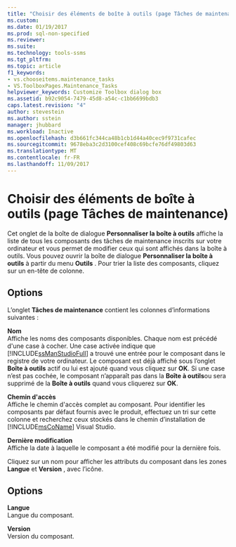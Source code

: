 ```yaml
---
title: "Choisir des éléments de boîte à outils (page Tâches de maintenance) | Microsoft Docs"
ms.custom: 
ms.date: 01/19/2017
ms.prod: sql-non-specified
ms.reviewer: 
ms.suite: 
ms.technology: tools-ssms
ms.tgt_pltfrm: 
ms.topic: article
f1_keywords:
- vs.chooseitems.maintenance_tasks
- VS.ToolboxPages.Maintenance_Tasks
helpviewer_keywords: Customize Toolbox dialog box
ms.assetid: b92c9054-7479-45d8-a54c-c1bb6699bdb3
caps.latest.revision: "4"
author: stevestein
ms.author: sstein
manager: jhubbard
ms.workload: Inactive
ms.openlocfilehash: d3b661fc344ca48b1cb1d44a40cec9f9731cafec
ms.sourcegitcommit: 9678eba3c2d3100cef408c69bcfe76df49803d63
ms.translationtype: MT
ms.contentlocale: fr-FR
ms.lasthandoff: 11/09/2017
---
```

# <a name="choose-toolbox-items-maintenance-tasks-page"></a>Choisir des éléments de boîte à outils (page Tâches de maintenance)
Cet onglet de la boîte de dialogue **Personnaliser la boîte à outils** affiche la liste de tous les composants des tâches de maintenance inscrits sur votre ordinateur et vous permet de modifier ceux qui sont affichés dans la boîte à outils. Vous pouvez ouvrir la boîte de dialogue **Personnaliser la boîte à outils** à partir du menu **Outils** . Pour trier la liste des composants, cliquez sur un en-tête de colonne.  
  
## <a name="options"></a>Options  
L’onglet **Tâches de maintenance** contient les colonnes d’informations suivantes :  
  
**Nom**  
Affiche les noms des composants disponibles. Chaque nom est précédé d'une case à cocher. Une case activée indique que [!INCLUDE[ssManStudioFull](../../includes/ssmanstudiofull_md.md)] a trouvé une entrée pour le composant dans le registre de votre ordinateur. Le composant est déjà affiché sous l’onglet **Boîte à outils** actif ou lui est ajouté quand vous cliquez sur **OK**. Si une case n’est pas cochée, le composant n’apparaît pas dans la **Boîte à outils**ou sera supprimé de la **Boîte à outils** quand vous cliquerez sur **OK**.  
  
**Chemin d'accès**  
Affiche le chemin d'accès complet au composant. Pour identifier les composants par défaut fournis avec le produit, effectuez un tri sur cette colonne et recherchez ceux stockés dans le chemin d’installation de [!INCLUDE[msCoName](../../includes/msconame_md.md)] Visual Studio.  
  
**Dernière modification**  
Affiche la date à laquelle le composant a été modifié pour la dernière fois.  
  
Cliquez sur un nom pour afficher les attributs du composant dans les zones **Langue** et **Version** , avec l’icône.  
  
## <a name="options"></a>Options  
**Langue**  
Langue du composant.  
  
**Version**  
Version du composant.  
  
